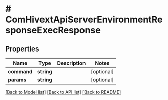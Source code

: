 # # ComHivextApiServerEnvironmentResponseExecResponse

## Properties

Name | Type | Description | Notes
------------ | ------------- | ------------- | -------------
**command** | **string** |  | [optional]
**params** | **string** |  | [optional]

[[Back to Model list]](../../README.md#models) [[Back to API list]](../../README.md#endpoints) [[Back to README]](../../README.md)
